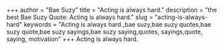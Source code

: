 +++
author = "Bae Suzy"
title = "Acting is always hard."
description = "the best Bae Suzy Quote: Acting is always hard."
slug = "acting-is-always-hard"
keywords = "Acting is always hard.,bae suzy,bae suzy quotes,bae suzy quote,bae suzy sayings,bae suzy saying,quotes, sayings,quote, saying, motivation"
+++
Acting is always hard.
